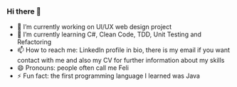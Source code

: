 ### Hi there 👋

- 🔭 I’m currently working on UI/UX web design project
- 🌱 I’m currently learning C#, Clean Code, TDD, Unit Testing and Refactoring
- 📫 How to reach me: Linkedln profile in bio, there is my email if you want contact 
     with me and also my CV for further information about my skills 
- 😄 Pronouns: people often call me Feli
- ⚡ Fun fact: the first programming language I learned was Java
